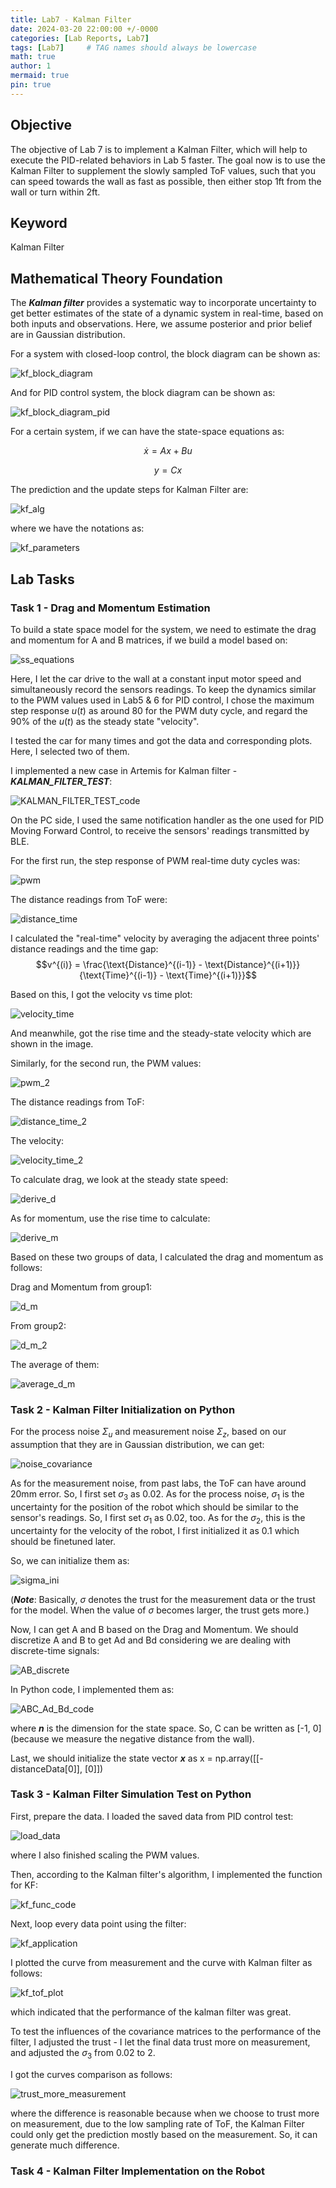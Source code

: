 ```yaml
---
title: Lab7 - Kalman Filter
date: 2024-03-20 22:00:00 +/-0000
categories: [Lab Reports, Lab7]
tags: [Lab7]     # TAG names should always be lowercase
math: true
author: 1
mermaid: true
pin: true
---
```


## Objective

The objective of Lab 7 is to implement a Kalman Filter, which will help to execute the PID-related behaviors in Lab 5 faster. The goal now is to use the Kalman Filter to supplement the slowly sampled ToF values, such that you can speed towards the wall as fast as possible, then either stop 1ft from the wall or turn within 2ft.

## Keyword

Kalman Filter

## Mathematical Theory Foundation

The ***Kalman filter*** provides a systematic way to incorporate uncertainty to get better estimates of the state of a dynamic system in real-time, based on both inputs and observations. Here, we assume posterior and prior belief are in Gaussian distribution.

For a system with closed-loop control, the block diagram can be shown as:

![kf_block_diagram](/assets/images/lab7/kf_block_diagram.png "kf_block_diagram")

And for PID control system, the block diagram can be shown as:

![kf_block_diagram_pid](/assets/images/lab7/kf_block_diagram_pid.png "kf_block_diagram_pid")

For a certain system, if we can have the state-space equations as:

$$\dot{x} = Ax + Bu$$

$$y = Cx$$

The prediction and the update steps for Kalman Filter are:

![kf_alg](/assets/images/lab7/kf_alg.png "kf_alg")

where we have the notations as:

![kf_parameters](/assets/images/lab7/kf_parameters.png "kf_parameters")

## Lab Tasks

### Task 1 - Drag and Momentum Estimation

To build a state space model for the system, we need to estimate the drag and momentum for A and B matrices, if we build a model based on:

![ss_equations](/assets/images/lab7/ss_equations.png "ss_equations")

Here, I let the car drive to the wall at a constant input motor speed and simultaneously record the sensors readings. To keep the dynamics similar to the PWM values used in Lab5 & 6 for PID control, I chose the maximum step response $u(t)$ as around 80 for the PWM duty cycle, and regard the 90% of the $u(t)$ as the steady state "velocity".

I tested the car for many times and got the data and corresponding plots. Here, I selected two of them.

I implemented a new case in Artemis for Kalman filter - ***KALMAN_FILTER_TEST***:

![KALMAN_FILTER_TEST_code](/assets/images/lab7/KALMAN_FILTER_TEST_code.png "KALMAN_FILTER_TEST_code")

On the PC side, I used the same notification handler as the one used for PID Moving Forward Control, to receive the sensors' readings transmitted by BLE.

For the first run, the step response of PWM real-time duty cycles was:

![pwm](/assets/images/lab7/pwm.png "pwm")

The distance readings from ToF were:

![distance_time](/assets/images/lab7/distance_time.png "distance_time")

I calculated the "real-time" velocity by averaging the adjacent three points' distance readings and the time gap:
$$v^{(i)} = \frac{\text{Distance}^{(i-1)} - \text{Distance}^{(i+1)}}{\text{Time}^{(i-1)} - \text{Time}^{(i+1)}}$$

Based on this, I got the velocity vs time plot:

![velocity_time](/assets/images/lab7/velocity_time.png "velocity_time")

And meanwhile, got the rise time and the steady-state velocity which are shown in the image.

Similarly, for the second run, the PWM values:

![pwm_2](/assets/images/lab7/pwm_2.png "pwm_2")

The distance readings from ToF:

![distance_time_2](/assets/images/lab7/distance_time_2.png "distance_time_2")

The velocity:

![velocity_time_2](/assets/images/lab7/velocity_time_2.png "velocity_time_2")

To calculate drag, we look at the steady state speed:

![derive_d](/assets/images/lab7/derive_d.png "derive_d")

As for momentum, use the rise time to calculate:

![derive_m](/assets/images/lab7/derive_m.png "derive_m")

Based on these two groups of data, I calculated the drag and momentum as follows:

Drag and Momentum from group1:

![d_m](/assets/images/lab7/d_m.png "d_m")

From group2:

![d_m_2](/assets/images/lab7/d_m_2.png "d_m_2")

The average of them:

![average_d_m](/assets/images/lab7/average_d_m.png "average_d_m")

### Task 2 - Kalman Filter Initialization on Python

For the process noise $\Sigma_u$ and measurement noise $\Sigma_z$, based on our assumption that they are in Gaussian distribution, we can get:

![noise_covariance](/assets/images/lab7/noise_covariance.png "noise_covariance")

As for the measurement noise, from past labs, the ToF can have around 20mm error. So, I first set $\sigma_3$ as 0.02. As for the process noise, $\sigma_1$ is the uncertainty for the position of the robot which should be similar to the sensor's readings. So, I first set $\sigma_1$ as 0.02, too. As for the $\sigma_2$, this is the uncertainty for the velocity of the robot, I first initialized it as 0.1 which should be finetuned later.

So, we can initialize them as:

![sigma_ini](/assets/images/lab7/sigma_ini.png "sigma_ini")

(***Note***: Basically, $\sigma$ denotes the trust for the measurement data or the trust for the model. When the value of $\sigma$ becomes larger, the trust gets more.)

Now, I can get A and B based on the Drag and Momentum. We should discretize A and B to get Ad and Bd considering we are dealing with discrete-time signals:

![AB_discrete](/assets/images/lab7/AB_discrete.png "AB_discrete")

In Python code, I implemented them as:

![ABC_Ad_Bd_code](/assets/images/lab7/ABC_Ad_Bd_code.png "ABC_Ad_Bd_code")

where ***n*** is the dimension for the state space. So, C can be written as [-1, 0] (because we measure the negative distance from the wall).

Last, we should initialize the state vector ***x*** as x = np.array([[-distanceData[0]], [0]])

### Task 3 - Kalman Filter Simulation Test on Python

First, prepare the data. I loaded the saved data from PID control test:

![load_data](/assets/images/lab7/load_data.png "load_data")

where I also finished scaling the PWM values.

Then, according to the Kalman filter's algorithm, I implemented the function for KF:

![kf_func_code](/assets/images/lab7/kf_func_code.png "kf_func_code")

Next, loop every data point using the filter:

![kf_application](/assets/images/lab7/kf_application.png "kf_application")

I plotted the curve from measurement and the curve with Kalman filter as follows:

![kf_tof_plot](/assets/images/lab7/kf_tof_plot.png "kf_tof_plot")

which indicated that the performance of the kalman filter was great.

To test the influences of the covariance matrices to the performance of the filter, I adjusted the trust - I let the final data trust more on measurement, and adjusted the $\sigma_3$ from 0.02 to 2.

I got the curves comparison as follows:

![trust_more_measurement](/assets/images/lab7/trust_more_measurement.png "trust_more_measurement")

where the difference is reasonable because when we choose to trust more on measurement, due to the low sampling rate of ToF, the Kalman Filter could only get the prediction mostly based on the measurement. So, it can generate much difference.

### Task 4 - Kalman Filter Implementation on the Robot

